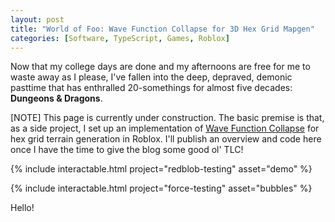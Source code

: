 ```yaml
---
layout: post
title: "World of Foo: Wave Function Collapse for 3D Hex Grid Mapgen"
categories: [Software, TypeScript, Games, Roblox]
---
```


Now that my college days are done and my afternoons are free for me to waste away as I
please, I've fallen into the deep, depraved, demonic pasttime that has enthralled 20-somethings
for almost five decades: **Dungeons & Dragons**.

[NOTE] This page is currently under construction. The basic premise is that, as a side project,
I set up an implementation of [Wave Function Collapse](https://robertheaton.com/2018/12/17/wavefunction-collapse-algorithm/)
for hex grid terrain generation in Roblox. I'll publish an overview and code here once
I have the time to give the blog some good ol' TLC!

{%
    include interactable.html
    project="redblob-testing"
    asset="demo"
%}

{%
    include interactable.html
    project="force-testing"
    asset="bubbles"
%}

Hello!